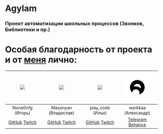 # Agylam
### Проект автоматизации школьных процессов (Звонков, Библиотеки и пр.)

# Особая благодарность от проекта и от [меня](https://github.com/mimbol228) лично:

| ![](https://avatars.githubusercontent.com/u/67561108?s=128&v=4) | ![](https://avatars.githubusercontent.com/u/19724906?s=128&v=4) | ![](https://avatars.githubusercontent.com/u/5120133?s=128&v=4) | ![](https://raw.githubusercontent.com/Agylam/.github/main/warkkaa.jpg?s=256) |
| :------------: | :---------------: | :---------------: | :---------------: |
|  None0nfg (Игорь) | Masonyan (Владислав) | play_code (Илья) | warkkaa (Александр) |
|  [GitHub](https://github.com/none0nfg) [Twitch](https://twitch.tv/none0nfg) | [GitHub](https://github.com/VladislavPetyukevich) [Twitch](https://twitch.tv/masonyan)  | [GitHub](https://github.com/he110) [Twitch](https://twitch.tv/play_code)  | [Telegram](https://t.me/warkka) [Behance](https://www.behance.net/3Dwarka)|
